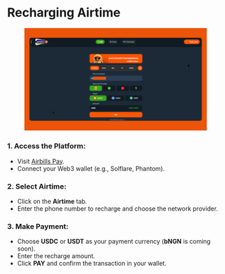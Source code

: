 # Recharging Airtime

<figure><img src="../../.gitbook/assets/airbills airtime.png" alt=""><figcaption></figcaption></figure>

### 1. **Access the Platform:**

* Visit [Airbills Pay](https://app.airbillspay.com/).
* Connect your Web3 wallet (e.g., Solflare, Phantom).

### **2. Select Airtime:**

* Click on the **Airtime** tab.
* Enter the phone number to recharge and choose the network provider.

### **3. Make Payment:**

* Choose **USDC** or **USDT** as your payment currency (**bNGN** is coming soon).
* Enter the recharge amount.
* Click **PAY** and confirm the transaction in your wallet.
